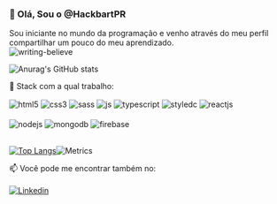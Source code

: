 ### 👋 Olá, Sou o @HackbartPR 
Sou iniciante no mundo da programação e venho através do meu perfil compartilhar um pouco do meu aprendizado.
<br>
![writing-believe](https://user-images.githubusercontent.com/95001642/179398712-525b7f42-5b1c-49fc-b0d4-adf7e20addb0.svg)

![Anurag's GitHub stats](https://github-readme-stats.vercel.app/api?username=HackbartPR&show_icons=true)

🌱 Stack com a qual trabalho:
<div style='display: inline_block'>
  <img align='center' alt='html5' src='https://img.shields.io/badge/HTML5-E34F26?style=for-the-badge&logo=html5&logoColor=white' />
  <img align='center' alt='css3' src='https://img.shields.io/badge/CSS3-1572B6?style=for-the-badge&logo=css3&logoColor=white' />
  <img align='center' alt='sass' src='https://img.shields.io/badge/SASS-hotpink.svg?style=for-the-badge&logo=SASS&logoColor=white' />  
  <img align='center' alt='js' src='https://img.shields.io/badge/JavaScript-F7DF1E?style=for-the-badge&logo=javascript&logoColor=black' />
  <img align='center' alt='typescript' src='https://img.shields.io/badge/typescript-%23007ACC.svg?style=for-the-badge&logo=typescript&logoColor=white' />
  <img align='center' alt='styledc' src='https://img.shields.io/badge/styled--components-DB7093?style=for-the-badge&logo=styled-components&logoColor=white' />
  <img align='center' alt='reactjs' src='https://img.shields.io/badge/react-%2320232a.svg?style=for-the-badge&logo=react&logoColor=%2361DAFB' />
  <br><br>
  <img align='center' alt='nodejs' src='https://img.shields.io/badge/Node.js-43853D?style=for-the-badge&logo=node.js&logoColor=white' />
  <img align='center' alt='mongodb' src='https://img.shields.io/badge/MongoDB-4EA94B?style=for-the-badge&logo=mongodb&logoColor=white' />
  <img align='center' alt='firebase' src='https://img.shields.io/badge/firebase-%23039BE5.svg?style=for-the-badge&logo=firebase' />
</div>
<br/>

[![Top Langs](https://github-readme-stats.vercel.app/api/top-langs/?username=HackbartPR&langs_count=10)](https://github.com/anuraghazra/github-readme-stats)![Metrics](https://metrics.lecoq.io/HackbartPR?template=classic&base.header=0&base.activity=0&base.community=0&base.repositories=0&isocalendar=1&isocalendar.duration=half-year&config.timezone=America%2FSao_Paulo)

📫 Você pode me encontrar também no: <br/><br/>
[![Linkedin](https://img.shields.io/badge/LinkedIn-0077B5?style=for-the-badge&logo=linkedin&logoColor=white)](https://linkedin.com/in/carlos-guilherme-hackbart)


<!---
HackbartPR/HackbartPR is a ✨ special ✨ repository because its `README.md` (this file) appears on your GitHub profile.
You can click the Preview link to take a look at your changes.
--->
